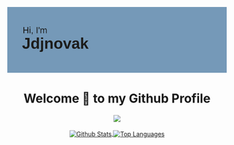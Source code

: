 [![Header](header.png)](https://github.com/jdjnovak/)
<!--
**jdjnovak/jdjnovak** is a ✨ _special_ ✨ repository because its `README.md` (this file) appears on your GitHub profile.

Here are some ideas to get you started:

- 🔭 I’m currently working on ...
- 🌱 I’m currently learning ...
- 👯 I’m looking to collaborate on ...
- 🤔 I’m looking for help with ...
- 💬 Ask me about ...
- 📫 How to reach me: ...
- 😄 Pronouns: ...
- ⚡ Fun fact: ...
-->
<h1 align="center">Welcome 👋 to my Github Profile</h1> 

<div align="center">
<a href="https://github.com/jdjnovak/">
  <img align="center" src="https://github-profile-trophy.vercel.app/?username=jdjnovak&theme=nord&row=2&column=3&margin-w=15&margin-h=15" />
</a>
</div>

<br>

<div align="center">
<a href="https://github.com/jdjnovak/">
  <img alt="Github Stats" align="center" src="https://github-readme-stats.vercel.app/api?username=jdjnovak&theme=nord&show_icons=true" />
</a>
<a href="https://github.com/jdjnovak/">
  <img alt="Top Languages" align="center" src="https://github-readme-stats.vercel.app/api/top-langs/?username=jdjnovak&layout=compact&theme=nord&exclude_repo=.emacs.d" />
</a>
</div>
